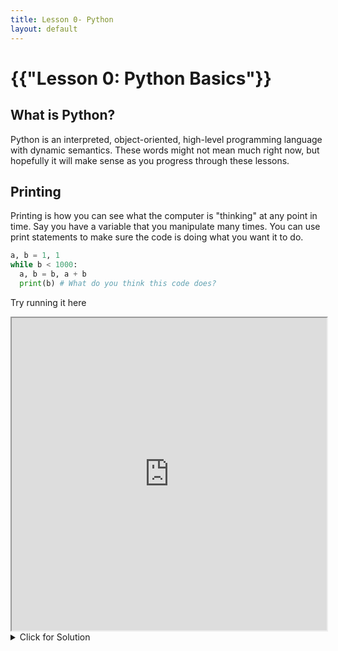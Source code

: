 ```yaml
---
title: Lesson 0- Python
layout: default
---
```


# {{"Lesson 0: Python Basics"}}

## What is Python?

Python is an interpreted, object-oriented, high-level programming language with dynamic semantics.
These words might not mean much right now, but hopefully it will make sense as you progress through these lessons.

## Printing

Printing is how you can see what the computer is "thinking" at any point in time. Say you have a variable that you manipulate many times. You can use print statements to make sure the code is doing what you want it to do.

```python
a, b = 1, 1
while b < 1000:
  a, b = b, a + b 
  print(b) # What do you think this code does?
```

Try running it here
<iframe
  src="https://jupyterlite.github.io/demo/repl/index.html?kernel=python&toolbar=1"
  width="100%"
  height="500px"
>
</iframe>

<details><summary>Click for Solution</summary>

<div class="language-python highlighter-rouge"><div class="highlight"><pre class="highlight">
<code>It generates the Fibbonacci numbers less than 1000.</code>
</pre></div></div>

# {{ "Practice"}}

<!--
You can use HTML elements in Markdown, such as the comment element, and they won't
be affected by a markdown parser. However, if you create an HTML element in your
markdown file, you cannot use markdown syntax within that element's contents.
-->